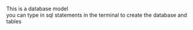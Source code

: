 This is a database model\
you can type in sql statements in the terminal to create the database and tables
